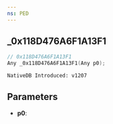 ```yaml
---
ns: PED
---
```

## _0x118D476A6F1A13F1

```c
// 0x118D476A6F1A13F1
Any _0x118D476A6F1A13F1(Any p0);
```

```
NativeDB Introduced: v1207
```

## Parameters
* **p0**:
